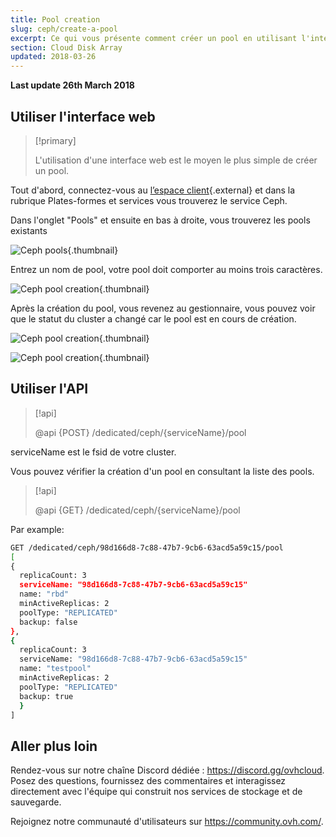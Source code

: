```yaml
---
title: Pool creation
slug: ceph/create-a-pool
excerpt: Ce qui vous présente comment créer un pool en utilisant l'interface Web.
section: Cloud Disk Array
updated: 2018-03-26
---
```


**Last update 26th March 2018**


## Utiliser l'interface web


> [!primary]
>
> L'utilisation d'une interface web est le moyen le plus simple de créer un pool.
>

Tout d'abord, connectez-vous au [l’espace client](https://www.ovh.com/manager/dedicated/#/configuration){.external} et dans la rubrique Plates-formes et services vous trouverez le service Ceph.

Dans l'onglet "Pools" et ensuite en bas à droite, vous trouverez les pools existants


![Ceph pools](images/create_a_pool_1.png){.thumbnail}

Entrez un nom de pool, votre pool doit comporter au moins trois caractères.


![Ceph pool creation](images/create_a_pool_2.png){.thumbnail}

Après la création du pool, vous revenez au gestionnaire, vous pouvez voir que le statut du cluster a changé car le pool est en cours de création.


![Ceph pool creation](images/create_a_pool_3.png){.thumbnail}


![Ceph pool creation](images/create_a_pool_4.png){.thumbnail}


## Utiliser l'API

> [!api]
>
> @api {POST} /dedicated/ceph/{serviceName}/pool
>
serviceName est le fsid de votre cluster.

Vous pouvez vérifier la création d'un pool en consultant la liste des pools.


> [!api]
>
> @api {GET} /dedicated/ceph/{serviceName}/pool
>
Par example:


```bash
GET /dedicated/ceph/98d166d8-7c88-47b7-9cb6-63acd5a59c15/pool
[
{
  replicaCount: 3
  serviceName: "98d166d8-7c88-47b7-9cb6-63acd5a59c15"
  name: "rbd"
  minActiveReplicas: 2
  poolType: "REPLICATED"
  backup: false
},
{
  replicaCount: 3
  serviceName: "98d166d8-7c88-47b7-9cb6-63acd5a59c15"
  name: "testpool"
  minActiveReplicas: 2
  poolType: "REPLICATED"
  backup: true
  }
]
```

## Aller plus loin

Rendez-vous sur notre chaîne Discord dédiée : <https://discord.gg/ovhcloud>. Posez des questions, fournissez des commentaires et interagissez directement avec l'équipe qui construit nos services de stockage et de sauvegarde.

Rejoignez notre communauté d'utilisateurs sur <https://community.ovh.com/>.
